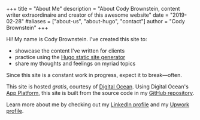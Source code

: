 +++
title = "About Me"
description = "About Cody Brownstein, content writer extraordinaire and creator of this awesome website"
date = "2019-02-28"
#aliases = ["about-us", "about-hugo", "contact"]
author = "Cody Brownstein"
+++

Hi! My name is Cody Brownstein. I've created this site to:

- showcase the content I've written for clients
- practice using the [Hugo static site generator](https://gohugo.io/)
- share my thoughts and feelings on myriad topics

Since this site is a constant work in progress, expect it to break—often.

This site is hosted _gratis_, courtesy of
[Digital Ocean](https://m.do.co/c/c734c24d9785). Using Digital Ocean's
[App Platform](https://www.digitalocean.com/products/app-platform/), this site
is built from the source code in my [GitHub
repository](https://github.com/cbrownstein).

Learn more about me by checking out my
[LinkedIn profile](https://www.linkedin.com/in/codybrownstein/) and my
[Upwork profile](https://www.upwork.com/fl/cbrownstein).
